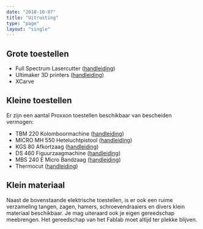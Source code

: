 ```yaml
---
date: "2018-10-07"
title: "Uitrusting"
type: "page"
layout: "single"
---
```


## Grote toestellen
* Full Spectrum Lasercutter ([handleiding](/handleidingen/FullSpectrum-LaserCutter.pdf))
* Ultimaker 3D printers ([handleiding](/handleidingen/Ultimaker-3D-printer_2GO.pdf))
* XCarve

## Kleine toestellen
Er zijn een aantal Proxxon toestellen beschikbaar van bescheiden vermogen:

* TBM 220 Kolomboormachine ([handleiding](/handleidingen/Proxxon-Tafelboormachine_TBM220.pdf))
* MICRO MH 550 Heteluchtpistool ([handleiding](/handleidingen/Proxxon-Heteluchtpistool_MICRO_MH550.pdf))
* KGS 80 Afkortzaag ([handleiding](/handleidingen/Proxxon-Afkortzaag_KGS80.pdf))
* DS 460 Figuurzaagmachine ([handleiding](/handleidingen/Proxxon-Figuurzaagmachine_DS460.pdf))
* MBS 240 E Micro Bandzaag ([handleiding](/handleidingen/Proxxon-MicroBandzaag_MBS240E.pdf))
* Thermocut ([handleiding](/handleidingen/Proxxon-THERMOCUT.pdf))

## Klein materiaal
Naast de bovenstaande elektrische toestellen, is er ook een ruime verzameling tangen, zagen, hamers, schroevendraaiers en divers klein materiaal beschikbaar. Je mag uiteraard ook je eigen gereedschap meebrengen. Het gereedschap van het Fablab moet altijd ter plekke blijven.
